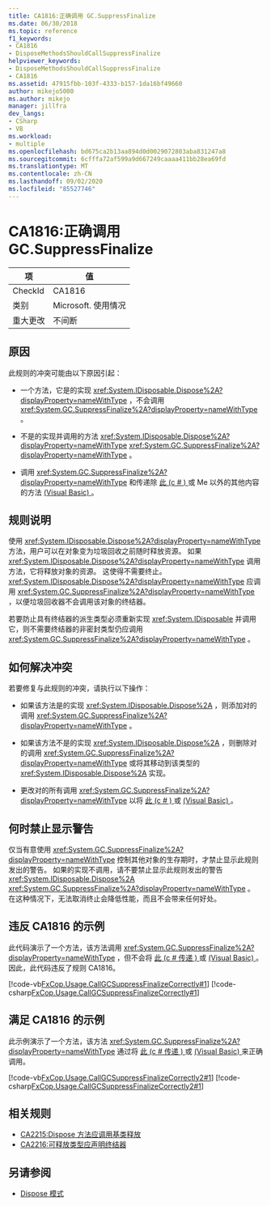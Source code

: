 ```yaml
---
title: CA1816:正确调用 GC.SuppressFinalize
ms.date: 06/30/2018
ms.topic: reference
f1_keywords:
- CA1816
- DisposeMethodsShouldCallSuppressFinalize
helpviewer_keywords:
- DisposeMethodsShouldCallSuppressFinalize
- CA1816
ms.assetid: 47915fbb-103f-4333-b157-1da16bf49660
author: mikejo5000
ms.author: mikejo
manager: jillfra
dev_langs:
- CSharp
- VB
ms.workload:
- multiple
ms.openlocfilehash: bd675ca2b13aa894d0d0029072803aba831247a8
ms.sourcegitcommit: 6cfffa72af599a9d667249caaaa411bb28ea69fd
ms.translationtype: MT
ms.contentlocale: zh-CN
ms.lasthandoff: 09/02/2020
ms.locfileid: "85527746"
---
```

# <a name="ca1816-call-gcsuppressfinalize-correctly"></a>CA1816:正确调用 GC.SuppressFinalize

|项|值|
|-|-|
|CheckId|CA1816|
|类别|Microsoft. 使用情况|
|重大更改|不间断|

## <a name="cause"></a>原因

此规则的冲突可能由以下原因引起：

- 一个方法，它是的实现 <xref:System.IDisposable.Dispose%2A?displayProperty=nameWithType> ，不会调用 <xref:System.GC.SuppressFinalize%2A?displayProperty=nameWithType> 。

- 不是的实现并调用的方法 <xref:System.IDisposable.Dispose%2A?displayProperty=nameWithType> <xref:System.GC.SuppressFinalize%2A?displayProperty=nameWithType> 。

- 调用 <xref:System.GC.SuppressFinalize%2A?displayProperty=nameWithType> 和传递除 [此 (c # ) ](/dotnet/csharp/language-reference/keywords/this) 或 Me 以外的其他内容的方法 [ (Visual Basic) ](/dotnet/visual-basic/programming-guide/program-structure/me-my-mybase-and-myclass#me)。

## <a name="rule-description"></a>规则说明

使用 <xref:System.IDisposable.Dispose%2A?displayProperty=nameWithType> 方法，用户可以在对象变为垃圾回收之前随时释放资源。 如果 <xref:System.IDisposable.Dispose%2A?displayProperty=nameWithType> 调用方法，它将释放对象的资源。 这使得不需要终止。 <xref:System.IDisposable.Dispose%2A?displayProperty=nameWithType> 应调用 <xref:System.GC.SuppressFinalize%2A?displayProperty=nameWithType> ，以便垃圾回收器不会调用该对象的终结器。

若要防止具有终结器的派生类型必须重新实现 <xref:System.IDisposable> 并调用它，则不需要终结器的非密封类型仍应调用 <xref:System.GC.SuppressFinalize%2A?displayProperty=nameWithType> 。

## <a name="how-to-fix-violations"></a>如何解决冲突

若要修复与此规则的冲突，请执行以下操作：

- 如果该方法是的实现 <xref:System.IDisposable.Dispose%2A> ，则添加对的调用 <xref:System.GC.SuppressFinalize%2A?displayProperty=nameWithType> 。

- 如果该方法不是的实现 <xref:System.IDisposable.Dispose%2A> ，则删除对的调用 <xref:System.GC.SuppressFinalize%2A?displayProperty=nameWithType> 或将其移动到该类型的 <xref:System.IDisposable.Dispose%2A> 实现。

- 更改对的所有调用 <xref:System.GC.SuppressFinalize%2A?displayProperty=nameWithType> 以将 [此 (c # ) ](/dotnet/csharp/language-reference/keywords/this) 或 [ (Visual Basic) ](/dotnet/visual-basic/programming-guide/program-structure/me-my-mybase-and-myclass#me)。

## <a name="when-to-suppress-warnings"></a>何时禁止显示警告

仅当有意使用 <xref:System.GC.SuppressFinalize%2A?displayProperty=nameWithType> 控制其他对象的生存期时，才禁止显示此规则发出的警告。 如果的实现不调用，请不要禁止显示此规则发出的警告 <xref:System.IDisposable.Dispose%2A> <xref:System.GC.SuppressFinalize%2A?displayProperty=nameWithType> 。 在这种情况下，无法取消终止会降低性能，而且不会带来任何好处。

## <a name="example-that-violates-ca1816"></a>违反 CA1816 的示例

此代码演示了一个方法，该方法调用 <xref:System.GC.SuppressFinalize%2A?displayProperty=nameWithType> ，但不会将 [此 (c # 传递 ) ](/dotnet/csharp/language-reference/keywords/this) 或 [ (Visual Basic) ](/dotnet/visual-basic/programming-guide/program-structure/me-my-mybase-and-myclass#me)。 因此，此代码违反了规则 CA1816。

[!code-vb[FxCop.Usage.CallGCSuppressFinalizeCorrectly#1](../code-quality/codesnippet/VisualBasic/ca1816-call-gc-suppressfinalize-correctly_1.vb)]
[!code-csharp[FxCop.Usage.CallGCSuppressFinalizeCorrectly#1](../code-quality/codesnippet/CSharp/ca1816-call-gc-suppressfinalize-correctly_1.cs)]

## <a name="example-that-satisfies-ca1816"></a>满足 CA1816 的示例

此示例演示了一个方法，该方法 <xref:System.GC.SuppressFinalize%2A?displayProperty=nameWithType> 通过将 [此 (c # 传递 ) ](/dotnet/csharp/language-reference/keywords/this) 或 [ (Visual Basic) ](/dotnet/visual-basic/programming-guide/program-structure/me-my-mybase-and-myclass#me)来正确调用。

[!code-vb[FxCop.Usage.CallGCSuppressFinalizeCorrectly2#1](../code-quality/codesnippet/VisualBasic/ca1816-call-gc-suppressfinalize-correctly_2.vb)]
[!code-csharp[FxCop.Usage.CallGCSuppressFinalizeCorrectly2#1](../code-quality/codesnippet/CSharp/ca1816-call-gc-suppressfinalize-correctly_2.cs)]

## <a name="related-rules"></a>相关规则

- [CA2215:Dispose 方法应调用基类释放](../code-quality/ca2215.md)
- [CA2216:可释放类型应声明终结器](../code-quality/ca2216.md)

## <a name="see-also"></a>另请参阅

- [Dispose 模式](/dotnet/standard/design-guidelines/dispose-pattern)

